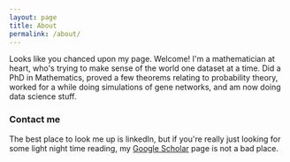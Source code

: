 ```yaml
---
layout: page
title: About
permalink: /about/
---
```


Looks like you chanced upon my page. Welcome! I'm a mathematician at heart, who's trying to make sense of the world one dataset at a time. Did a PhD in Mathematics, proved a few theorems relating to probability theory, worked for a while doing simulations of gene networks, and am now doing data science stuff.

### Contact me

The best place to look me up is linkedIn, but if you're really just looking for some light night time reading, my [Google Scholar](https://scholar.google.com/citations?user=Kam2KcYAAAAJ) page is not a bad place. 
